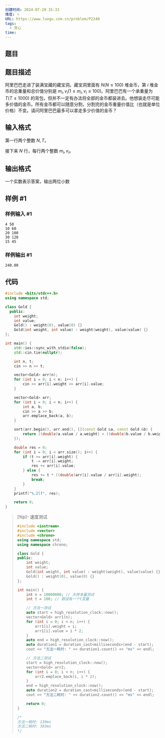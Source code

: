 ```yaml
---
创建时间: 2024-07-29 15:33
难度: ⭐️
URL: https://www.luogu.com.cn/problem/P2240
tags:
  - 贪心
time:
---
```


## 题目

## 题目描述

阿里巴巴走进了装满宝藏的藏宝洞。藏宝洞里面有 $N(N \le 100)$ 堆金币，第 $i$ 堆金币的总重量和总价值分别是 $m_i,v_i(1\le m_i,v_i \le 100)$。阿里巴巴有一个承重量为 $T(T \le 1000)$ 的背包，但并不一定有办法将全部的金币都装进去。他想装走尽可能多价值的金币。所有金币都可以随意分割，分割完的金币重量价值比（也就是单位价格）不变。请问阿里巴巴最多可以拿走多少价值的金币？
## 输入格式

第一行两个整数 $N,T$。

接下来 $N$ 行，每行两个整数 $m_i,v_i$。
## 输出格式

一个实数表示答案，输出两位小数

## 样例 #1

### 样例输入 #1

```
4 50
10 60
20 100
30 120
15 45
```

### 样例输出 #1

```
240.00
```
## 代码

```cpp {"1":19-22} {"2":24-29}
#include <bits/stdc++.h>
using namespace std;

class Gold {
  public:
    int weight;
    int value;
    Gold() : weight(0), value(0) {}
    Gold(int weight, int value) : weight(weight), value(value) {}
};

int main() {
    std::ios::sync_with_stdio(false);
    std::cin.tie(nullptr);

    int n, t;
    cin >> n >> t;

    vector<Gold> arr(n);
    for (int i = 0; i < n; i++) {
        cin >> arr[i].weight >> arr[i].value;
    }

    vector<Gold> arr;
    for (int i = 0; i < n; i++) {
        int a, b;
        cin >> a >> b;
        arr.emplace_back(a, b);
    }

    sort(arr.begin(), arr.end(), [](const Gold &a, const Gold &b) {
        return ((double)a.value / a.weight) > ((double)b.value / b.weight);
    });

    double res = 0;
    for (int i = 0; i < arr.size(); i++) {
        if (t >= arr[i].weight) {
            t -= arr[i].weight;
            res += arr[i].value;
        } else {
            res += t * ((double)arr[i].value / arr[i].weight);
            break;
        }
    }
    printf("%.2lf", res);

    return 0;
}
```

> [!tip]- 速度测试
> ~~~cpp
> #include <iostream>
> #include <vector>
> #include <chrono>
> using namespace std;
> using namespace chrono;
> 
> class Gold {
> public:
>     int weight;
>     int value;
>     Gold(int weight, int value) : weight(weight), value(value) {}
>     Gold() : weight(0), value(0) {}
> };
> 
> int main() {
>     int n = 10000000; // 大样本量测试
>     int t = 100; // 假设有一个t变量
> 
>     // 方法一测试
>     auto start = high_resolution_clock::now();
>     vector<Gold> arr1(n);
>     for (int i = 0; i < n; i++) {
>         arr1[i].weight = i;
>         arr1[i].value = i * 2;
>     }
>     auto end = high_resolution_clock::now();
>     auto duration1 = duration_cast<milliseconds>(end - start);
>     cout << "方法一耗时: " << duration1.count() << "ms" << endl;
> 
>     // 方法二测试
>     start = high_resolution_clock::now();
>     vector<Gold> arr2;
>     for (int i = 0; i < n; i++) {
>         arr2.emplace_back(i, i * 2);
>     }
>     end = high_resolution_clock::now();
>     auto duration2 = duration_cast<milliseconds>(end - start);
>     cout << "方法二耗时: " << duration2.count() << "ms" << endl;
> 
>     return 0;
> }
> 
> /*
> 方法一耗时: 139ms
> 方法二耗时: 383ms
> */
> ~~~
